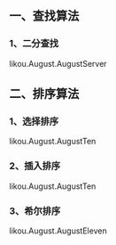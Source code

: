 ## 一、查找算法
### 1、二分查找
likou.August.AugustServer
## 二、排序算法
### 1、选择排序
likou.August.AugustTen
### 2、插入排序
likou.August.AugustTen
### 3、希尔排序
likou.August.AugustEleven
